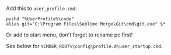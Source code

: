 Add this to `user_profile.cmd`:

```
pushd "%UserProfile%\code"
alias git="C:\Program Files\Sublime Merge\Git\cmd\git.exe" $*
```

Or add to start menu, don't forget to rename pc first!

See below for `%CMDER_ROOT%\config\profile.d\user_startup.cmd`.

